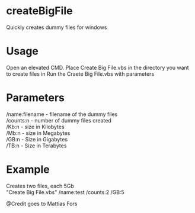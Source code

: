 # createBigFile
Quickly creates dummy files for windows

# Usage
Open an elevated CMD.
Place Create Big File.vbs in the directory you want to create files in
Run the Craete Big File.vbs with parameters

# Parameters
/name:filename - filename of the dummy files\
/counts:n - number of dummy files created\
/Kb:n - size in Kilobytes\
/Mb:n - size in Megabytes\
/GB:n - Size in Gigabytes\
/TB:n - Size in Terabytes

# Example
Creates two files, each 5Gb\
"Create Big File.vbs" /name:test /counts:2 /GB:5

@Credit goes to Mattias Fors
